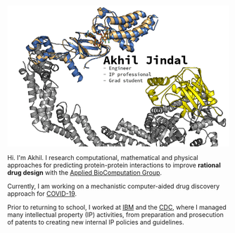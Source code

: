 ![Akhil's Banner](https://github.com/akhil-jindal/akhil-jindal/blob/master/data/PROTAC.png)

Hi.  I'm Akhil.  I research computational, mathematical and physical approaches for predicting protein-protein interactions
to improve __rational drug design__ with the [Applied BioComputation Group](https://abcgroup.cluspro.org).

Currently, I am working on a mechanistic computer-aided drug discovery approach for [COVID-19](https://laufer-covid.org/).

Prior to returning to school, I worked at [IBM](https://www.ibm.com/us-en/) and the [CDC](https://www.cdc.gov/), where I
managed many intellectual property (IP) activities, from preparation and prosecution of patents to creating 
new internal IP policies and guidelines.

